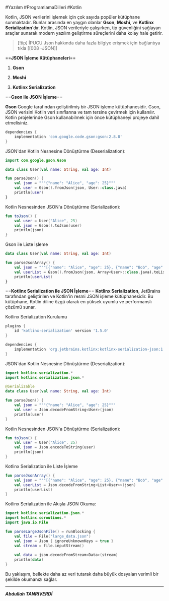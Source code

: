 #Yazılım #ProgramlamaDilleri #Kotlin 

Kotlin, JSON verilerini işlemek için çok sayıda popüler kütüphane sunmaktadır. Bunlar arasında en yaygın olanlar **Gson**, **Moshi**, ve **Kotlinx Serialization**'dır. Kotlin, JSON verileriyle çalışırken, tip güvenliğini sağlayan araçlar sunarak modern yazılım geliştirme süreçlerini daha kolay hale getirir.


> [!tip] İPUCU
> Json hakkında daha fazla bilgiye erişmek için bağlantıya tıkla [[008 -JSON]]




==**JSON İşleme Kütüphaneleri**==

1. **Gson**
    
2. **Moshi**
    
3. **Kotlinx Serialization**

==**Gson ile JSON İşleme**==

**Gson** Google tarafından geliştirilmiş bir JSON işleme kütüphanesidir. Gson, JSON verisini Kotlin veri sınıflarına ve tam tersine çevirmek için kullanılır.
Kotlin projelerinde Gson kullanabilmek için önce kütüphaneyi projeye dahil etmelisiniz.
```gradle
dependencies {
    implementation 'com.google.code.gson:gson:2.8.8'
}

```

JSON'dan Kotlin Nesnesine Dönüştürme (Deserialization):
```kotlin
import com.google.gson.Gson

data class User(val name: String, val age: Int)

fun parseJson() {
    val json = """{"name": "Alice", "age": 25}"""
    val user = Gson().fromJson(json, User::class.java)
    println(user)
}

```


Kotlin Nesnesinden JSON'a Dönüştürme (Serialization):
```kotlin
fun toJson() {
    val user = User("Alice", 25)
    val json = Gson().toJson(user)
    println(json)
}

```


Gson ile Liste İşleme
```kotlin
data class User(val name: String, val age: Int)

fun parseJsonArray() {
    val json = """[{"name": "Alice", "age": 25}, {"name": "Bob", "age": 30}]"""
    val userList = Gson().fromJson(json, Array<User>::class.java).toList()
    println(userList)
}

```


==**Kotlinx Serialization ile JSON İşleme**==
**Kotlinx Serialization**, JetBrains tarafından geliştirilen ve Kotlin'in resmi JSON işleme kütüphanesidir. Bu kütüphane, Kotlin diline özgü olarak en yüksek uyumlu ve performanslı çözümü sunar.

Kotlinx Serialization Kurulumu
```gradle
plugins {
    id 'kotlinx-serialization' version '1.5.0'
}

dependencies {
    implementation 'org.jetbrains.kotlinx:kotlinx-serialization-json:1.5.0'
}

```


JSON'dan Kotlin Nesnesine Dönüştürme (Deserialization):
```kotlin
import kotlinx.serialization.*
import kotlinx.serialization.json.*

@Serializable
data class User(val name: String, val age: Int)

fun parseJson() {
    val json = """{"name": "Alice", "age": 25}"""
    val user = Json.decodeFromString<User>(json)
    println(user)
}

```


Kotlin Nesnesinden JSON'a Dönüştürme (Serialization):
```kotlin
fun toJson() {
    val user = User("Alice", 25)
    val json = Json.encodeToString(user)
    println(json)
}

```

Kotlinx Serialization ile Liste İşleme
```kotlin
fun parseJsonArray() {
    val json = """[{"name": "Alice", "age": 25}, {"name": "Bob", "age": 30}]"""
    val userList = Json.decodeFromString<List<User>>(json)
    println(userList)
}

```


Kotlinx Serialization ile Akışla JSON Okuma:
```kotlin
import kotlinx.serialization.json.*
import kotlinx.coroutines.*
import java.io.File

fun parseLargeJsonFile() = runBlocking {
    val file = File("large_data.json")
    val json = Json { ignoreUnknownKeys = true }
    val stream = file.inputStream()
    
    val data = json.decodeFromStream<Data>(stream)
    println(data)
}

```

Bu yaklaşım, bellekte daha az veri tutarak daha büyük dosyaları verimli bir şekilde okumanızı sağlar.


---

***Abdullah TANRIVERDİ***


